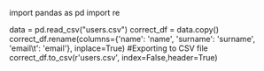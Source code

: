 import pandas as pd
import re

data = pd.read_csv("users.csv")
correct_df = data.copy()
correct_df.rename(columns={'name': 'name', 'surname': 'surname', 'email\t': 'email'}, inplace=True)
#Exporting to CSV file
correct_df.to_csv(r'users.csv', index=False,header=True)
